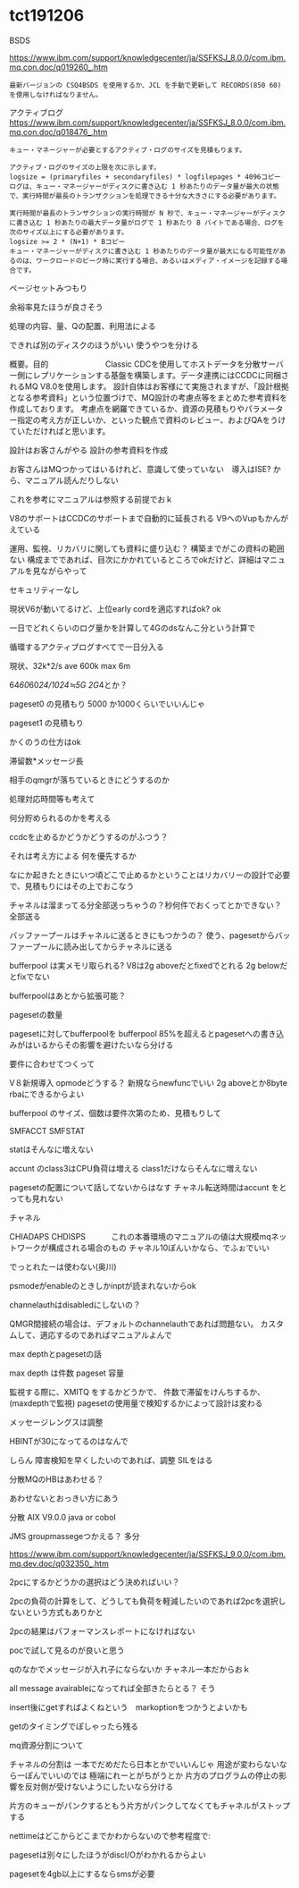 # tct191206


BSDS

https://www.ibm.com/support/knowledgecenter/ja/SSFKSJ_8.0.0/com.ibm.mq.con.doc/q019260_.htm
```
最新バージョンの CSQ4BSDS を使用するか、JCL を手動で更新して RECORDS(850 60) を使用しなければなりません。
```

アクティブログ
https://www.ibm.com/support/knowledgecenter/ja/SSFKSJ_8.0.0/com.ibm.mq.con.doc/q018476_.htm

```
キュー・マネージャーが必要とするアクティブ・ログのサイズを見積もります。

アクティブ・ログのサイズの上限を次に示します。
logsize = (primaryfiles + secondaryfiles) * logfilepages * 4096コピー
ログは、キュー・マネージャーがディスクに書き込む 1 秒あたりのデータ量が最大の状態で、実行時間が最長のトランザクションを処理できる十分な大きさにする必要があります。

実行時間が最長のトランザクションの実行時間が N 秒で、キュー・マネージャーがディスクに書き込む 1 秒あたりの最大データ量がログで 1 秒あたり B バイトである場合、ログを次のサイズ以上にする必要があります。
logsize >= 2 * (N+1) * Bコピー
キュー・マネージャーがディスクに書き込む 1 秒あたりのデータ量が最大になる可能性があるのは、ワークロードのピーク時に実行する場合、あるいはメディア・イメージを記録する場合です。
```

ページセットみつもり

余裕率見たほうが良さそう

処理の内容、量、Qの配置、利用法による

できれば別のディスクのほうがいい
使うやつを分ける





概要。目的　　　　　　　
Classic CDCを使用してホストデータを分散サーバー側にレプリケーションする基盤を構築します。データ連携にはCCDCに同梱されるMQ V8.0を使用します。
設計自体はお客様にて実施されますが、「設計根拠となる参考資料」という位置づけで、MQ設計の考慮点等をまとめた参考資料を作成しております。
考慮点を網羅できているか、資源の見積もりやパラメーター指定の考え方が正しいか、といった観点で資料のレビュー、およびQAをうけていただければと思います。

設計はお客さんがやる
設計の参考資料を作成

お客さんはMQつかってはいるけれど、意識して使っていない　導入はISE?
から、マニュアル読んだりしない

これを参考にマニュアルは参照する前提でおｋ


V8のサポートはCCDCのサポートまで自動的に延長される
V9へのVupもかんがえている

運用、監視、リカバリに関しても資料に盛り込む？
構築までがこの資料の範囲ない
構成までであれば、目次にかかれているところでokだけど、詳細はマニュアルを見ながらやって


セキュリティーなし



現状V6が動いてるけど、上位early cordを適応すればok?
ok

一日でどれくらいのログ量かを計算して4Gのdsなんこ分という計算で

循環するアクティブログすべてで一日分入る

現状、32k*2/s ave 600k max 6m

64*60*60*24/1024≒5G
2G*4とか？



pageset0 の見積もり 5000 か1000くらいでいいんじゃ


pageset1 の見積もり

かくのうの仕方はok

滞留数*メッセージ長

相手のqmgrが落ちているときにどうするのか

処理対応時間等も考えて

何分貯められるのかを考える

ccdcを止めるかどうかどうするのがふつう？

それは考え方による
何を優先するか

なにか起きたときにいつ頃どこで止めるかということはリカバリーの設計で必要で、見積もりにはその上でおこなう

チャネルは溜まってる分全部送っちゃうの？秒何件でおくってとかできない？
全部送る

バッファープールはチャネルに送るときにもつかうの？
使う、pagesetからバッファープールに読み出してからチャネルに送る


bufferpool は実メモリ取られる?
V8は2g aboveだとfixedでとれる
2g belowだとfixでない

bufferpoolはあとから拡張可能？


pagesetの数量

pagesetに対してbufferpoolを
bufferpool 85%を超えるとpagesetへの書き込みがはいるからその影響を避けたいなら分ける

要件に合わせてつくって


V８新規導入
opmodeどうする？
新規ならnewfuncでいい
2g aboveとか8byte rbaにできるからよい


bufferpool のサイズ、個数は要件次第のため、見積もりして

SMFACCT
SMFSTAT

statはそんなに増えない

accunt のclass3はCPU負荷は増える class1だけならそんなに増えない

pagesetの配置について話してないからはなす
チャネル転送時間はaccunt  をとっても見れない


チャネル

CHIADAPS
CHDISPS　　　
これの本番環境のマニュアルの値は大規模mqネットワークが構成される場合のもの
チャネル10ぽんいかなら、でふぉでいい

でっとれたーは使わない(奥川)


psmodeがenableのときしかinptが読まれないからok


channelauthはdisabledにしないの？

QMGR間接続の場合は、デフォルトのchannelauthであれば問題ない。
カスタムして、適応するのであればマニュアルよんで


max depthとpagesetの話

max depth は件数
pageset 容量

監視する際に、XMITQ をするかどうかで、
件数で滞留をけんちするか、(maxdepthで監視)
pagesetの使用量で検知するかによって設計は変わる


メッセージレングスは調整


HBINTが30になってるのはなんで

しらん
障害検知を早くしたいのであれば、調整
SILをはる


分散MQのHBはあわせる？

あわせないとおっきい方にあう

分散
AIX V9.0.0
java or cobol

JMS
groupmassegeつかえる？
多分


https://www.ibm.com/support/knowledgecenter/ja/SSFKSJ_9.0.0/com.ibm.mq.dev.doc/q032350_.htm

2pcにするかどうかの選択はどう決めればいい？

2pcの負荷の計算をして、どうしても負荷を軽減したいのであれば2pcを選択しないという方式もありかと

2pcの結果はパフォーマンスレポートになければない

pocで試して見るのが良いと思う



qのなかでメッセージが入れ子にならないか
チャネル一本だからおｋ

all message avairableになってれば全部きたらとる？
そう


insert後にgetすればよくねという　markoptionをつかうとよいかも


getのタイミングでぽしゃったら残る


mq資源分割について


チャネルの分割は
一本でだめだたら日本とかでいいんじゃ
用途が変わらないなら一ぽんでいいのでは
極端にれーとがちがうとか
片方のプログラムの停止の影響を反対側が受けないようにしたいなら分ける


片方のキューがパンクするともう片方がパンクしてなくてもチャネルがストップする


nettimeはどこからどこまでかわからないので参考程度で:






pagesetは別々にしたほうがdiscI/Oがわかれるからよい

pagesetを4gb以上にするならsmsが必要




